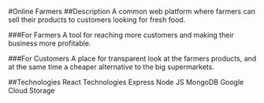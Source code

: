 #Online Farmers
##Description
A common web platform where farmers can sell their products to customers looking for fresh food.

###For Farmers
A tool for reaching more customers and making their business more profitable.

###For Customers
A place for transparent look at the farmers products, and at the same time a cheaper alternative to the big supermarkets.

##Technologies
React Technologies
Express
Node JS
MongoDB
Google Cloud Storage
